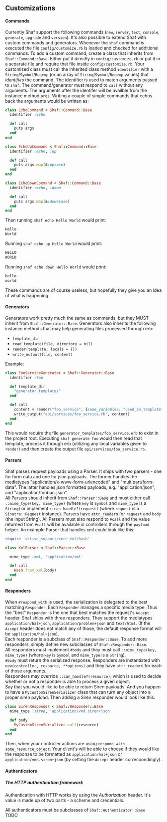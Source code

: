 ## Customizations
#### Commands
Currently Shaf support the following commands (`new`, `server`, `test`, `console`, `generate`, `upgrade` and `version`). It's also possible to extend Shaf with custom commands and generators. Whenever the `shaf` command is executed the file `config/customize.rb` is loaded and checked for additional commands. To add a custom command, create a class that inherits from `Shaf::Command::Base`. Either put it directly in `config/customize.rb` or put it in a separate file and require that file inside `config/customize.rb`. Your customized class must call the inherited class method `identifier` with a `String`/`Symbol`/`Regexp` (or an array of `String`/`Symbol`/`Regexp` values) that _identifies_ the command. The identifier is used to match arguments passed to `shaf`. The command/generator must respond to `call` without any arguments. The arguments after the identifer will be availble from the instance method `args`. Writing a couple of simple commands that echos back the arguments would be written as:
```ruby
class EchoCommand < Shaf::Command::Base
  identifier :echo

  def call
    puts args
  end
end

class EchoUpCommand < Shaf::Command::Base
  identifier :echo, :up

  def call
    puts args.map(&:upcase)
  end
end

class EchoDownCommand < Shaf::Command::Base
  identifier :echo, :down

  def call
    puts args.map(&:downcase)
  end
end
```
Then running `shaf echo Hello World` would print:
```sh
Hello
World
```
Running `shaf echo up Hello World` would print:
```sh
HELLO
WORLD
```
Running `shaf echo down Hello World` would print:
```sh
hello
world
```
These commands are of course useless, but hopefully they give you an idea of what is happening.  

#### Generators
Generators work pretty much the same as commands, but they MUST inherit from `Shaf::Generator::Base`. Generators also inherits the following instance methods that may help generating files processed through erb:
- `template_dir`
- `read_template(file, directory = nil)`
- `render(template, locals = {})`
- `write_output(file, content)`  

Example:
```ruby
class FooServiceGenerator < Shaf::Generator::Base
  identifier :foo

  def template_dir
    "generator_templates"
  end

  def call
    content = render("foo_service", {some_variables: "used_in_template"})
    write_output("api/services/foo_service.rb", content)
  end
end
```
This would require the file `generator_templates/foo_service.erb` to exist in the project root. Executing `shaf generate foo` would then read that template, process it through erb (utilizing any local variables given to `render`) and then create the output file `api/services/foo_service.rb`.

#### Parsers
Shaf parses request payloads using a Parser. It ships with two parsers - one for form data and one for json payloads. The former handles the mediatypes "application/x-www-form-urlencoded" and "multipart/form-data". The latter handles json formatted payloads, e.g. "application/json", and "application/foobar+json".  
All Parsers should inherit from `Shaf::Parser::Base` and must either call `::mime_type(key, mime_type)` (where `key` is `Symbol` and `mime_type` is a `String`) or implement `::can_handle?(request)` (where `request` is a `Sinatra::Request` instance). Parsers have `attr_reader`s for `request` and `body` (the input String). All Parsers must also respond to `#call` and the value returned from `#call` will be available in controllers through the `payload` helper. An example Parser that handles xml could look like this:
```ruby
require 'active_support/core_ext/hash'

class XmlParser < Shaf::Parser::Base

  mime_type :xml, 'application/xml'

  def call
    Hash.from_xml(body)
  end
end
```

#### Responders
When `#respond_with` is used, the serialization is delegated to the best matching `Responder`. Each `Responder` manages a specific media type. Thus the "best" `Responder` is the one that best matches the request's `Accept` header.
Shaf ships with three responders. They support the mediatypes `application/hal+json`, `application/problem+json` and `text/html`. (If the `Accept` header does not match any of those, the default response format will be `application/hal+json`).  
Each responder is a subclass of `Shaf::Responder::Base`. To add more responders, simply define new subclasses of `Shaf::Responder::Base`.  
All responders must implement `#body` and they must call `::mime_type(key, mime_type)` (where `key` is `Symbol` and `mime_type` is a `String`).  
`#body` must return the serialized response.
Responders are instantiated with `new(controller, resource, **options)` and they have `attr_reader`s for each of those arguments.  
Responders may override `::can_handle?(resource)`, which is used to decide whether or not a responder is able to process a given object.  
Say that you would like to be able to return Siren payloads. And you happen to have a `MyCustomSirenSerializer` class that can turn any object into a proper siren payload. Then adding a Siren responder would look like this.
```ruby
class SirenResponder < Shaf::Responder::Base
  mime_type :siren, 'application/vnd.siren+json'

  def body
    MyCustomSirenSerializer.call(resource)
  end
end
```

Then, when your controller actions are using `respond_with some_resource_object`. Your client's will be able to choose if they would like the response to be formatted as `application/hal+json` or `application/vnd.siren+json` (by setting the `Accept` header correspondingly).

#### Authenticators
##### The HTTP authentication framework
Authentication with HTTP works by using the _Authorization_ header. It's value is made up of two parts - a scheme and credentials.

All authenticators must be subclasses of `Shaf::Authenticator::Base`  
TODO
